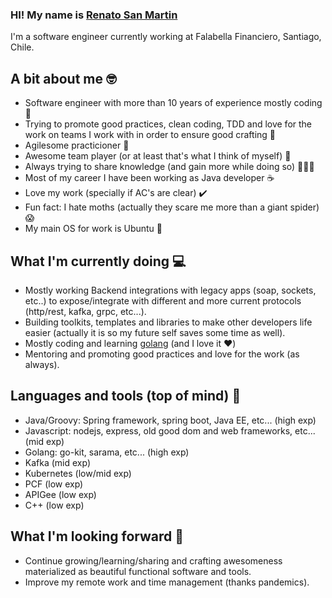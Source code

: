 ### HI! My name is [Renato San Martin](https://www.linkedin.com/in/renato-san-martin-37306017/)
I'm a software engineer currently working at Falabella Financiero, Santiago, Chile.

## A bit about me 🤓
- Software engineer with more than 10 years of experience mostly coding 👴
- Trying to promote good practices, clean coding, TDD and love for the work on teams I work with in order to ensure good crafting 🍺 
- Agilesome practicioner 🐌
- Awesome team player (or at least that's what I think of myself) 🍻
- Always trying to share knowledge (and gain more while doing so) 🧙🏼‍♂️
- Most of my career I have been working as Java developer ☕
- Love my work (specially if AC's are clear) ✔️
- Fun fact: I hate moths (actually they scare me more than a giant spider) 😱
- My main OS for work is Ubuntu 🐧

## What I'm currently doing 💻
- Mostly working Backend integrations with legacy apps (soap, sockets, etc..) to expose/integrate with different and more current protocols (http/rest, kafka, grpc, etc...).
- Building toolkits, templates and libraries to make other developers life easier (actually it is so my future self saves some time as well). 
- Mostly coding and learning [golang](https://golang.org/)  (and I love it ❤️)
- Mentoring and promoting good practices and love for the work (as always).

## Languages and tools (top of mind) 🔨
- Java/Groovy: Spring framework, spring boot, Java EE, etc... (high exp)
- Javascript: nodejs, express, old good dom and web frameworks, etc... (mid exp)
- Golang: go-kit, sarama, etc... (high exp)
- Kafka (mid exp)
- Kubernetes (low/mid exp)
- PCF (low exp)
- APIGee (low exp)
- C++ (low exp)


## What I'm looking forward 🔭
- Continue growing/learning/sharing  and crafting awesomeness materialized as beautiful functional software and tools.
- Improve my remote work and time management (thanks pandemics).


<!--
**donreno/donreno** is a ✨ _special_ ✨ repository because its `README.md` (this file) appears on your GitHub profile.

Here are some ideas to get you started:

- 🔭 I’m currently working on ...
- 🌱 I’m currently learning ...
- 👯 I’m looking to collaborate on ...
- 🤔 I’m looking for help with ...
- 💬 Ask me about ...
- 📫 How to reach me: ...
- 😄 Pronouns: ...
- ⚡ Fun fact: ...
-->
